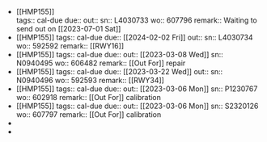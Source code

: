 - [[HMP155]]  
  tags:: cal-due
  due::
  out::
  sn:: L4030733
  wo:: 607796
  remark:: Waiting to send out on [[2023-07-01 Sat]]
- [[HMP155]] 
  tags:: cal-due
  due:: [[2024-02-02 Fri]]
  out::
  sn:: L4030734
  wo:: 592592
  remark:: [[RWY16]]
- [[HMP155]] 
  tags:: cal-due
  due::
  out:: [[2023-03-08 Wed]]
  sn:: N0940495
  wo:: 606482
  remark:: [[Out For]] repair
- [[HMP155]] 
  tags:: cal-due
  due:: [[2023-03-22 Wed]]
  out::
  sn:: N0940496
  wo:: 592593
  remark:: [[RWY34]]
- [[HMP155]] 
  tags:: cal-due
  due::
  out:: [[2023-03-06 Mon]]
  sn:: P1230767
  wo:: 602918
  remark:: [[Out For]] calibration
- [[HMP155]] 
  tags:: cal-due
  due::
  out:: [[2023-03-06 Mon]]
  sn:: S2320126
  wo:: 607797
  remark:: [[Out For]] calibration
-
-